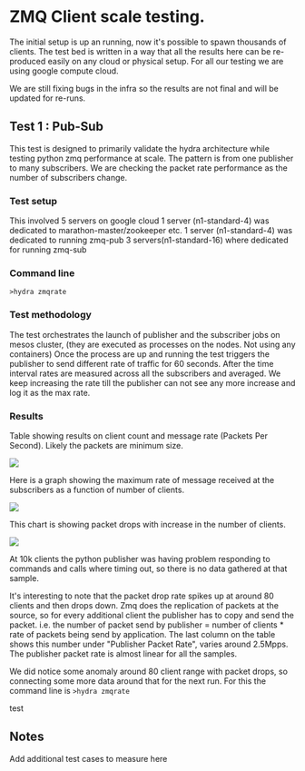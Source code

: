 # ZMQ Client scale testing.

The initial setup is up an running, now it's possible to spawn thousands of clients. 
The test bed is written in a way that all the results here can be re-produced easily on any cloud or physical setup. 
For all our testing we are using google compute cloud.

We are still fixing bugs in the infra so the results are not final and will be updated for re-runs.

## Test 1 : Pub-Sub 
This test is designed to primarily validate the hydra architecture while testing python zmq performance at scale.
The pattern is from one publisher to many subscribers. We are checking the packet rate performance as the number of 
subscribers change.

### Test setup 
This involved 5 servers on google cloud
1 server (n1-standard-4) was dedicated to marathon-master/zookeeper etc.
1 server (n1-standard-4) was dedicated to running zmq-pub
3 servers(n1-standard-16) where dedicated for running zmq-sub

### Command line 
`>hydra zmqrate`

### Test methodology 
The test orchestrates the launch of publisher and the subscriber jobs on mesos cluster, (they are executed
as processes on the nodes. Not using any containers)
Once the process are up and running the test triggers the publisher to send different rate of traffic for 60 seconds. 
After the time interval rates are measured across all the subscribers and averaged. 
We keep increasing the rate till the publisher can not see any more increase and log it as the max rate. 

### Results
Table showing results on client count and message rate (Packets Per Second). Likely the packets are minimum size.

<img src="https://docs.google.com/spreadsheets/d/1BFmQ1xvnga44r15BGnTzCUcs5i-dleNMZ1bsnh8j2rg/pubchart?oid=1193589650&format=image">


Here is a graph showing the maximum rate of message received at the subscribers as a function of number of clients.

<img src="https://docs.google.com/spreadsheets/d/1BFmQ1xvnga44r15BGnTzCUcs5i-dleNMZ1bsnh8j2rg/pubchart?oid=971303165&format=image">

This chart is showing packet drops with increase in the number of clients.

<img src="https://docs.google.com/spreadsheets/d/1BFmQ1xvnga44r15BGnTzCUcs5i-dleNMZ1bsnh8j2rg/pubchart?oid=632762905&format=image">

At 10k clients the python publisher was having problem responding to commands and calls where timing out, so there is 
no data gathered at that sample. 

It's interesting to note that the packet drop rate spikes up at around 80 clients and then drops down.
Zmq does the replication of packets at the source, so for every additional client the publisher has to copy and 
send the packet. i.e. the number of packet send by publisher = number of clients * rate of packets being send by application.
The last column on the table shows this number under "Publisher Packet Rate", varies around 2.5Mpps. 
The publisher packet rate is almost linear for all the samples. 

We did notice some anomaly around 80 client range with packet drops, so connecting some more data around that for the next run. 
For this the command line is
`>hydra zmqrate`


test


## Notes
Add additional test cases to measure here
